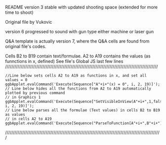 README
version 3 stable with updated shooting space (extended for more time to shoot)

Original file by Vukovic

version 6 progressed to sound with gun type either machine or laser gun

Q&A template is actually version 7, where the Q&A cells are found from original file's codes. 

Cells B2 to B19 contain text/formulae.  A2 to A19 contains the values (as funnctions in x, defined)
See file's Global JS last few lines
//////////////////////////////////////////////////////////////////////////////////////////////////

    //Line below sets cells A2 to A19 as functions in x, and set all values = 0
    ggbApplet.evalCommand('Execute(Sequence["A"+i+"(x) = 0", i, 2, 19)]');
    // Line below hides all the functions from A2 to A19 automatically plotted by previous command
    // in Graphics 1
    ggbApplet.evalCommand('Execute(Sequence["SetVisibleInView(A"+i+",1,false)", i, 2, 19)]');
    // Line below parses all the formulae (Text values) in cells B2 to B19 as values
    // in cells A2 to A19
    ggbApplet.evalCommand('Execute[Sequence("ParseToFunction[A"+i+",B"+i+"]",i,2,19)]');
    
////////////////////////////////////////////////////////////////////////////////////////////////////
